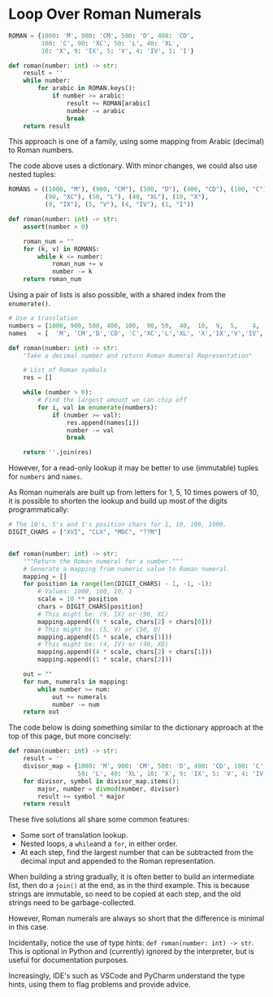 # Loop Over Roman Numerals

```python
ROMAN = {1000: 'M', 900: 'CM', 500: 'D', 400: 'CD',
         100: 'C', 90: 'XC', 50: 'L', 40: 'XL',
         10: 'X', 9: 'IX', 5: 'V', 4: 'IV', 1: 'I'}

def roman(number: int) -> str:
    result = ''
    while number:
        for arabic in ROMAN.keys():
            if number >= arabic: 
                result += ROMAN[arabic]
                number -= arabic
                break
    return result
```

This approach is one of a family, using some mapping from Arabic (decimal) to Roman numbers.

The code above uses a dictionary.
With minor changes, we could also use nested tuples:

```python
ROMANS = ((1000, "M"), (900, "CM"), (500, "D"), (400, "CD"), (100, "C"),
          (90, "XC"), (50, "L"), (40, "XL"), (10, "X"),
          (9, "IX"), (5, "V"), (4, "IV"), (1, "I"))

def roman(number: int) -> str:
    assert(number > 0)

    roman_num = ""
    for (k, v) in ROMANS:
        while k <= number:
            roman_num += v
            number -= k
    return roman_num
```

Using a pair of lists is also possible, with a shared index from the `enumerate()`. 

```python
# Use a translation 
numbers = [1000, 900, 500, 400, 100,  90, 50,  40,  10,  9,  5,    4,   1]
names   = [  'M', 'CM','D','CD', 'C','XC','L','XL', 'X','IX','V','IV', 'I']

def roman(number: int) -> str:
    "Take a decimal number and return Roman Numeral Representation"

    # List of Roman symbols
    res = []

    while (number > 0):
        # Find the largest amount we can chip off
        for i, val in enumerate(numbers):
            if (number >= val):
                res.append(names[i])
                number -= val
                break

    return ''.join(res)
```

However, for a read-only lookup it may be better to use (immutable) tuples for `numbers` and `names`.

As Roman numerals are built up from letters for 1, 5, 10 times powers of 10, it is possible to shorten the lookup and build up most of the digits programmatically:

```python
# The 10's, 5's and 1's position chars for 1, 10, 100, 1000.
DIGIT_CHARS = ["XVI", "CLX", "MDC", "??M"]


def roman(number: int) -> str:
    """Return the Roman numeral for a number."""
    # Generate a mapping from numeric value to Roman numeral.
    mapping = []
    for position in range(len(DIGIT_CHARS) - 1, -1, -1):
        # Values: 1000, 100, 10, 1
        scale = 10 ** position
        chars = DIGIT_CHARS[position]
        # This might be: (9, IX) or (90, XC)
        mapping.append((9 * scale, chars[2] + chars[0]))
        # This might be: (5, V) or (50, D)
        mapping.append((5 * scale, chars[1]))
        # This might be: (4, IV) or (40, XD)
        mapping.append((4 * scale, chars[2] + chars[1]))
        mapping.append((1 * scale, chars[2]))

    out = ""
    for num, numerals in mapping:
        while number >= num:
            out += numerals
            number -= num
    return out
```

The code below is doing something similar to the dictionary approach at the top of this page, but more concisely:

```python
def roman(number: int) -> str:
    result = ''
    divisor_map = {1000: 'M', 900: 'CM', 500: 'D', 400: 'CD', 100: 'C', 90: 'XC',
                   50: 'L', 40: 'XL', 10: 'X', 9: 'IX', 5: 'V', 4: 'IV', 1: 'I'}
    for divisor, symbol in divisor_map.items():
        major, number = divmod(number, divisor)
        result += symbol * major
    return result
```


These five solutions all share some common features:
- Some sort of translation lookup.
- Nested loops, a `while`and a `for`, in either order.
- At each step, find the largest number that can be subtracted from the decimal input and appended to the Roman representation.

When building a string gradually, it is often better to build an intermediate list, then do a `join()` at the end, as in the third example.
This is because strings are immutable, so need to be copied at each step, and the old strings need to be garbage-collected.

However, Roman numerals are always so short that the difference is minimal in this case.

Incidentally, notice the use of type hints: `def roman(number: int) -> str`.
This is optional in Python and (currently) ignored by the interpreter, but is useful for documentation purposes.

Increasingly, IDE's such as VSCode and PyCharm understand the type hints, using them to flag problems and provide advice.

